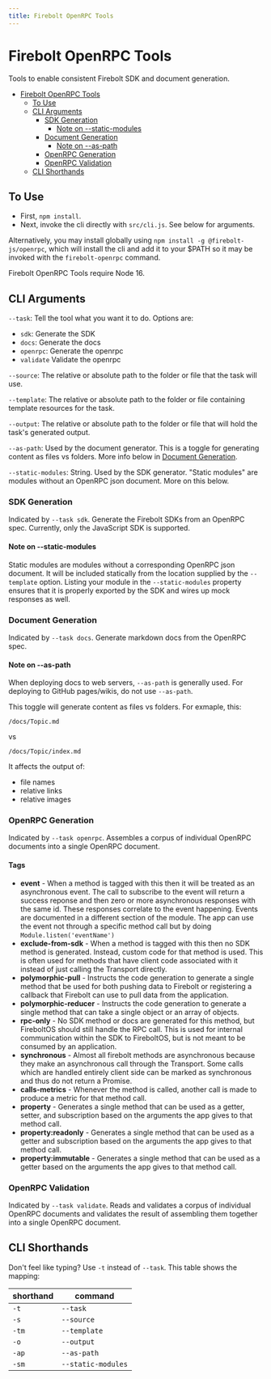 ```yaml
---
title: Firebolt OpenRPC Tools
---
```

# Firebolt OpenRPC Tools
Tools to enable consistent Firebolt SDK and document generation.

- [Firebolt OpenRPC Tools](#firebolt-openrpc-tools)
  - [To Use](#to-use)
  - [CLI Arguments](#cli-arguments)
    - [SDK Generation](#sdk-generation)
      - [Note on --static-modules](#note-on---static-modules)
    - [Document Generation](#document-generation)
      - [Note on --as-path](#note-on---as-path)
    - [OpenRPC Generation](#openrpc-generation)
    - [OpenRPC Validation](#openrpc-validation)
  - [CLI Shorthands](#cli-shorthands)

## To Use

  - First, `npm install`.
  - Next, invoke the cli directly with `src/cli.js`. See below for arguments.

Alternatively, you may install globally using `npm install -g @firebolt-js/openrpc`, which will install the cli and add it to your $PATH so it may be invoked with the `firebolt-openrpc` command.

Firebolt OpenRPC Tools require Node 16.

## CLI Arguments

`--task`: Tell the tool what you want it to do. Options are:

  - `sdk`: Generate the SDK
  - `docs`: Generate the docs
  - `openrpc`: Generate the openrpc
  - `validate` Validate the openrpc

`--source`: The relative or absolute path to the folder or file that the task will use.

`--template`: The relative or absolute path to the folder or file containing template resources for the task.

`--output`: The relative or absolute path to the folder or file that will hold the task's generated output.

`--as-path`: Used by the document generator. This is a toggle for generating content as files vs folders. More info below in [Document Generation](/#document-generation).

`--static-modules`: String. Used by the SDK generator. "Static modules" are modules without an OpenRPC json document. More on this below.

### SDK Generation

Indicated by `--task sdk`. Generate the Firebolt SDKs from an OpenRPC spec. Currently, only the JavaScript SDK is supported.

#### Note on --static-modules

Static modules are modules without a corresponding OpenRPC json document. It will be included statically from the location supplied by the `--template` option. Listing your module in the `--static-modules` property ensures that it is properly exported by the SDK and wires up mock responses as well.

### Document Generation

Indicated by `--task docs`. Generate markdown docs from the OpenRPC spec.

#### Note on --as-path

When deploying docs to web servers, `--as-path` is generally used. For deploying to GitHub pages/wikis, do not use `--as-path`.

This toggle will generate content as files vs folders. For exmaple, this:
```
/docs/Topic.md
```
vs
```
/docs/Topic/index.md
```
It affects the output of:

  - file names
  - relative links
  - relative images

### OpenRPC Generation

Indicated by `--task openrpc`. Assembles a corpus of individual OpenRPC documents into a single OpenRPC document.

#### Tags
* __event__ - When a method is tagged with this then it will be treated as an asynchronous event. The call to subscribe to the event will return a success reponse and then zero or more asynchronous responses with the same id. These responses correlate to the event happening. Events are documented in a different section of the module. The app can use the event not through a specific method call but by doing `Module.listen('eventName')`
* __exclude-from-sdk__ - When a method is tagged with this then no SDK method is generated. Instead, custom code for that method is used. This is often used for methods that have client code associated with it instead of just calling the Transport directly.
* __polymorphic-pull__ - Instructs the code generation to generate a single method that be used for both pushing data to Firebolt or registering a callback that Firebolt can use to pull data from the application.
* __polymorphic-reducer__ - Instructs the code generation to generate a single method that can take a single object or an array of objects.
* __rpc-only__ - No SDK method or docs are generated for this method, but FireboltOS should still handle the RPC call. This is used for internal communication within the SDK to FireboltOS, but is not meant to be consumed by an application.
* __synchronous__ - Almost all firebolt methods are asynchronous because they make an asynchronous call through the Transport. Some calls which are handled entirely client side can be marked as synchronous and thus do not return a Promise.
* __calls-metrics__ - Whenever the method is called, another call is made to produce a metric for that method call.
* __property__ - Generates a single method that can be used as a getter, setter, and subscription based on the arguments the app gives to that method call.
* __property:readonly__ - Generates a single method that can be used as a getter and subscription based on the arguments the app gives to that method call.
* __property:immutable__ - Generates a single method that can be used as a getter based on the arguments the app gives to that method call.

### OpenRPC Validation

Indicated by `--task validate`. Reads and validates a corpus of individual OpenRPC documents and validates the result of assembling them together into a single OpenRPC document.

## CLI Shorthands

Don't feel like typing? Use `-t` instead of `--task`. This table shows the mapping:

| shorthand | command            |
| --------- | ------------------ |
| `-t`      | `--task`           |
| `-s`      | `--source`         |
| `-tm`     | `--template`       |
| `-o`      | `--output`         |
| `-ap`     | `--as-path`        |
| `-sm`     | `--static-modules` |
